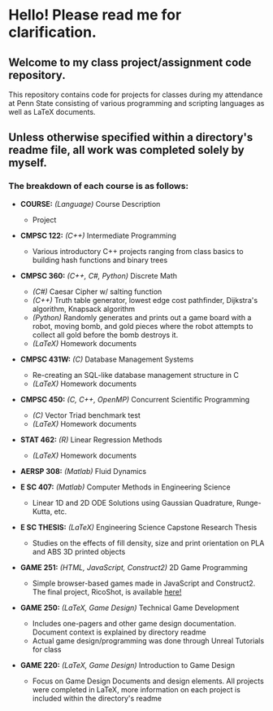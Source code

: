 # Hello! Please read me for clarification.
## Welcome to my class project/assignment code repository.

This repository contains code for projects for classes during my attendance at Penn State consisting of various programming and scripting languages as well as LaTeX documents. 

## __Unless otherwise specified within a directory's readme file, all work was completed solely by myself.__

### The breakdown of each course is as follows:
* __COURSE:__ _(Language)_ Course Description
    * Project


* __CMPSC 122:__ _(C++)_ Intermediate Programming
    * Various introductory C++ projects ranging from class basics to building hash functions and binary trees
* __CMPSC 360:__ _(C++, C#, Python)_ Discrete Math
    * _(C#)_ Caesar Cipher w/ salting function
    * _(C++)_ Truth table generator, lowest edge cost pathfinder, Dijkstra's algorithm, Knapsack algorithm
    * _(Python)_ Randomly generates and prints out a game board with a robot, moving bomb, and gold pieces where the robot attempts to collect all gold before the bomb destroys it.
    * _(LaTeX)_ Homework documents
* __CMPSC 431W:__ _(C)_ Database Management Systems
    * Re-creating an SQL-like database management structure in C
    * _(LaTeX)_ Homework documents
* __CMPSC 450:__ _(C, C++, OpenMP)_ Concurrent Scientific Programming
    * _(C)_ Vector Triad benchmark test
    * _(LaTeX)_ Homework documents
* __STAT  462:__ _(R)_ Linear Regression Methods
    * _(LaTeX)_ Homework documents
* __AERSP 308:__ _(Matlab)_ Fluid Dynamics
* __E SC  407:__ _(Matlab)_ Computer Methods in Engineering Science
    * Linear 1D and 2D ODE Solutions using Gaussian Quadrature, Runge-Kutta, etc.
* __E SC  THESIS:__ _(LaTeX)_ Engineering Science Capstone Research Thesis
    * Studies on the effects of fill density, size and print orientation on PLA and ABS 3D printed objects
* __GAME  251:__ _(HTML, JavaScript, Construct2)_ 2D Game Programming
    * Simple browser-based games made in JavaScript and Construct2. The final project, RicoShot, is available [here!](https://nullfragment.github.io/Ricoshot/ "RicoShot!")
* __GAME  250:__ _(LaTeX, Game Design)_ Technical Game Development
    * Includes one-pagers and other game design documentation. Document context is explained by directory readme
    * Actual game design/programming was done through Unreal Tutorials for class
* __GAME  220:__ _(LaTeX, Game Design)_ Introduction to Game Design
    * Focus on Game Design Documents and design elements. All projects were completed in LaTeX, more information on each project is included within the directory's readme
